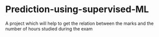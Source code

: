 # Prediction-using-supervised-ML
A project which will help to get the relation between the marks and the number of hours studied during the exam
